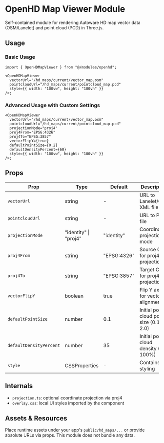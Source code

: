 # OpenHD Map Viewer Module

Self-contained module for rendering Autoware HD map vector data (OSM/Lanelet) and point cloud (PCD) in Three.js.

## Usage

### Basic Usage
```tsx
import { OpenHDMapViewer } from "@/modules/openhd";

<OpenHDMapViewer
  vectorUrl="/hd_maps/current/vector_map.osm"
  pointcloudUrl="/hd_maps/current/pointcloud_map.pcd"
  style={{ width: "100vw", height: "100vh" }}
/>;
```

### Advanced Usage with Custom Settings
```tsx
<OpenHDMapViewer
  vectorUrl="/hd_maps/current/vector_map.osm"
  pointcloudUrl="/hd_maps/current/pointcloud_map.pcd"
  projectionMode="proj4"
  proj4From="EPSG:4326"
  proj4To="EPSG:3857"
  vectorFlipY={true}
  defaultPointSize={0.2}
  defaultDensityPercent={60}
  style={{ width: "100vw", height: "100vh" }}
/>;
```

## Props

| Prop | Type | Default | Description |
|------|------|---------|-------------|
| `vectorUrl` | string | - | URL to Lanelet/OSM XML file |
| `pointcloudUrl` | string | - | URL to PCD file |
| `projectionMode` | "identity" \| "proj4" | "identity" | Coordinate projection mode |
| `proj4From` | string | "EPSG:4326" | Source CRS for proj4 projection |
| `proj4To` | string | "EPSG:3857" | Target CRS for proj4 projection |
| `vectorFlipY` | boolean | true | Flip Y axis for vector alignment |
| `defaultPointSize` | number | 0.1 | Initial point cloud point size (0.1-2.0) |
| `defaultDensityPercent` | number | 35 | Initial point cloud density (1-100%) |
| `style` | CSSProperties | - | Container styling |

## Internals

- `projection.ts`: optional coordinate projection via proj4
- `overlay.css`: local UI styles imported by the component

## Assets & Resources

Place runtime assets under your app's `public/hd_maps/...` or provide absolute URLs via props. This module does not bundle any data.


